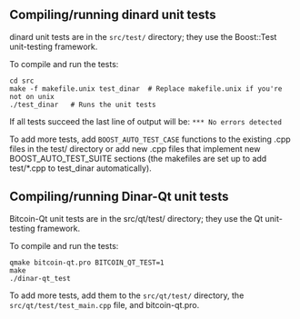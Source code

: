 Compiling/running dinard unit tests
------------------------------------

dinard unit tests are in the `src/test/` directory; they
use the Boost::Test unit-testing framework.

To compile and run the tests:

	cd src
	make -f makefile.unix test_dinar  # Replace makefile.unix if you're not on unix
	./test_dinar   # Runs the unit tests

If all tests succeed the last line of output will be:
`*** No errors detected`

To add more tests, add `BOOST_AUTO_TEST_CASE` functions to the existing
.cpp files in the test/ directory or add new .cpp files that
implement new BOOST_AUTO_TEST_SUITE sections (the makefiles are
set up to add test/*.cpp to test_dinar automatically).


Compiling/running Dinar-Qt unit tests
---------------------------------------

Bitcoin-Qt unit tests are in the src/qt/test/ directory; they
use the Qt unit-testing framework.

To compile and run the tests:

	qmake bitcoin-qt.pro BITCOIN_QT_TEST=1
	make
	./dinar-qt_test

To add more tests, add them to the `src/qt/test/` directory,
the `src/qt/test/test_main.cpp` file, and bitcoin-qt.pro.

